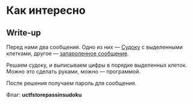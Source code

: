 # Как интересно

## Write-up

Перед нами два сообщения. Одно из них — [Судоку](puzzle.md) с выделенными клетками, другое — [запароленное сообщение](crypt.md).

Решаем судоку, и выписываем цифры в порядке выделенных клеток. Можно это сделать руками, можно — программой.

После решения получаем пароль для сообщения.

Флаг: **uctfstorepassinsudoku**

